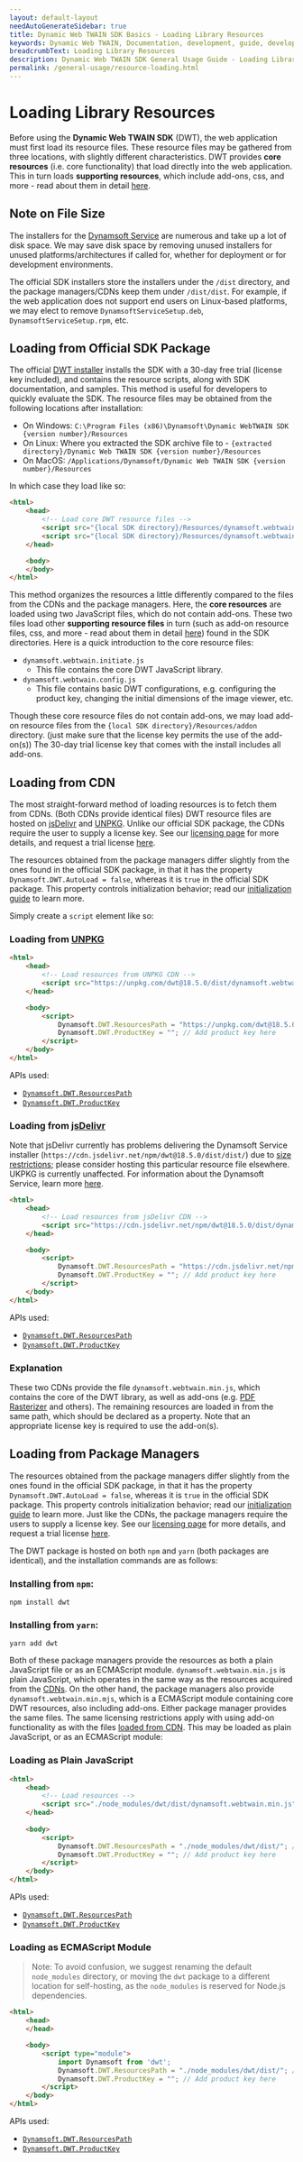 ```yaml
---
layout: default-layout
needAutoGenerateSidebar: true
title: Dynamic Web TWAIN SDK Basics - Loading Library Resources
keywords: Dynamic Web TWAIN, Documentation, development, guide, development guide, basic, basic guide, initializing DWT
breadcrumbText: Loading Library Resources
description: Dynamic Web TWAIN SDK General Usage Guide - Loading Library Resources
permalink: /general-usage/resource-loading.html
---
```


# Loading Library Resources

Before using the **Dynamic Web TWAIN SDK** (DWT), the web application must first load its resource files. These resource files may be gathered from three locations, with slightly different characteristics. DWT provides **core resources** (i.e. core functionality) that load directly into the web application. This in turn loads **supporting resources**, which include add-ons, css, and more - read about them in detail [here]({{site.faq}}what-are-the-resources-files.html).

## Note on File Size

The installers for the [Dynamsoft Service]({{site.extended-usage}}dynamsoft-service-configuration.html) are numerous and take up a lot of disk space. We may save disk space by removing unused installers for unused platforms/architectures if called for, whether for deployment or for development environments.

The official SDK installers store the installers under the `/dist` directory, and the package managers/CDNs keep them under `/dist/dist`. For example, if the web application does not support end users on Linux-based platforms, we may elect to remove `DynamsoftServiceSetup.deb`, `DynamsoftServiceSetup.rpm`, etc.

## Loading from Official SDK Package

The official [DWT installer](https://www.dynamsoft.com/web-twain/downloads) installs the SDK with a 30-day free trial (license key included), and contains the resource scripts, along with SDK documentation, and samples. This method is useful for developers to quickly evaluate the SDK. The resource files may be obtained from the following locations after installation:

- On Windows: `C:\Program Files (x86)\Dynamsoft\Dynamic WebTWAIN SDK {version number}/Resources`
- On Linux: Where you extracted the SDK archive file to - `{extracted directory}/Dynamic Web TWAIN SDK {version number}/Resources`
- On MacOS: `/Applications/Dynamsoft/Dynamic Web TWAIN SDK {version number}/Resources`

In which case they load like so:

```html
<html>
    <head>
        <!-- Load core DWT resource files -->
        <script src="{local SDK directory}/Resources/dynamsoft.webtwain.config.js"></script>
        <script src="{local SDK directory}/Resources/dynamsoft.webtwain.initiate.js"></script>
    </head>

    <body>
    </body>
</html>
```

This method organizes the resources a little differently compared to the files from the CDNs and the package managers. Here, the **core resources** are loaded using two JavaScript files, which do not contain add-ons. These two files load other **supporting resource files** in turn (such as add-on resource files, css, and more - read about them in detail [here]({{site.faq}}what-are-the-resources-files.html)) found in the SDK directories. Here is a quick introduction to the core resource files:

- `dynamsoft.webtwain.initiate.js`
  - This file contains the core DWT JavaScript library.
- `dynamsoft.webtwain.config.js`
  - This file contains basic DWT configurations, e.g. configuring the product key, changing the initial dimensions of the image viewer, etc.

Though these core resource files do not contain add-ons, we may load add-on resource files from the `{local SDK directory}/Resources/addon` directory. (just make sure that the license key permits the use of the add-on(s)) The 30-day trial license key that comes with the install includes all add-ons.

## Loading from CDN

The most straight-forward method of loading resources is to fetch them from CDNs. (Both CDNs provide identical files) DWT resource files are hosted on [jsDelivr](https://jsdelivr.com/) and [UNPKG](https://unpkg.com/). Unlike our official SDK package, the CDNs require the user to supply a license key. See our [licensing page]({{site.general-usage}}license.html) for more details, and request a trial license [here](https://www.dynamsoft.com/customer/license/trialLicense/?product=dwt).

The resources obtained from the package managers differ slightly from the ones found in the official SDK package, in that it has the property `Dynamsoft.DWT.AutoLoad = false`, whereas it is `true` in the official SDK package. This property controls initialization behavior; read our [initialization guide]({{site.extended-usage}}advanced-initialization.html) to learn more.

Simply create a `script` element like so:

### Loading from [UNPKG](https://unpkg.com/dwt@18.5.0/dist/dynamsoft.webtwain.min.js)

```html
<html>
    <head>
        <!-- Load resources from UNPKG CDN -->
        <script src="https://unpkg.com/dwt@18.5.0/dist/dynamsoft.webtwain.min.js"></script>
    </head>

    <body>
        <script>
            Dynamsoft.DWT.ResourcesPath = "https://unpkg.com/dwt@18.5.0/dist"; // Load supporting resources from here
            Dynamsoft.DWT.ProductKey = ""; // Add product key here
        </script>
    </body>
</html>
```

APIs used:

- [`Dynamsoft.DWT.ResourcesPath`]({{site.api}}Dynamsoft_WebTwainEnv.html#resourcespath)
- [`Dynamsoft.DWT.ProductKey`]({{site.api}}Dynamsoft_WebTwainEnv.html#productkey)

### Loading from [jsDelivr](https://cdn.jsdelivr.net/npm/dwt@18.5.0/dist/dynamsoft.webtwain.min.js)

Note that jsDelivr currently has problems delivering the Dynamsoft Service installer (`https://cdn.jsdelivr.net/npm/dwt@18.5.0/dist/dist/`) due to [size restrictions](https://www.jsdelivr.com/documentation#id-configuring-a-default-file-in-packagejson); please consider hosting this particular resource file elsewhere. UKPKG is currently unaffected. For information about the Dynamsoft Service, learn more [here]({{site.extended-usage}}dynamsoft-service-configuration.html).

```html
<html>
    <head>
        <!-- Load resources from jsDelivr CDN -->
        <script src="https://cdn.jsdelivr.net/npm/dwt@18.5.0/dist/dynamsoft.webtwain.min.js"></script>
    </head>

    <body>
        <script>
            Dynamsoft.DWT.ResourcesPath = "https://cdn.jsdelivr.net/npm/dwt@18.5.0/dist"; // Load supporting resources from here
            Dynamsoft.DWT.ProductKey = ""; // Add product key here
        </script>
    </body>
</html>
```

APIs used:

- [`Dynamsoft.DWT.ResourcesPath`]({{site.api}}Dynamsoft_WebTwainEnv.html#resourcespath)
- [`Dynamsoft.DWT.ProductKey`]({{site.api}}Dynamsoft_WebTwainEnv.html#productkey)

### Explanation

 These two CDNs provide the file `dynamsoft.webtwain.min.js`, which contains the core of the DWT library, as well as add-ons (e.g. [PDF Rasterizer](https://www.dynamsoft.com/web-twain/pdf-to-image-javascript/) and others). The remaining resources are loaded in from the same path, which should be declared as a property. Note that an appropriate license key is required to use the add-on(s). 

## Loading from Package Managers

The resources obtained from the package managers differ slightly from the ones found in the official SDK package, in that it has the property `Dynamsoft.DWT.AutoLoad = false`, whereas it is `true` in the official SDK package. This property controls initialization behavior; read our [initialization guide]({{site.extended-usage}}advanced-initialization.html) to learn more. Just like the CDNs, the package managers require the users to supply a license key. See our [licensing page]({{site.general-usage}}license.html) for more details, and request a trial license [here](https://www.dynamsoft.com/customer/license/trialLicense/?product=dwt).

The DWT package is hosted on both `npm` and `yarn` (both packages are identical), and the installation commands are as follows:

### Installing from `npm`:
```shell
npm install dwt
```

### Installing from `yarn`:
```shell
yarn add dwt
```

Both of these package managers provide the resources as both a plain JavaScript file or as an ECMAScript module. `dynamsoft.webtwain.min.js` is plain JavaScript, which operates in the same way as the resources acquired from the [CDNs](#loading-from-cdn). On the other hand, the package managers also provide `dynamsoft.webtwain.min.mjs`, which is a ECMAScript module containing core DWT resources, also including add-ons. Either package manager provides the same files. The same licensing restrictions apply with using add-on functionality as with the files [loaded from CDN](#loading-from-cdn). This may be loaded as plain JavaScript, or as an ECMAScript module:

### Loading as Plain JavaScript

```html
<html>
    <head>
        <!-- Load resources -->
        <script src="./node_modules/dwt/dist/dynamsoft.webtwain.min.js"></script>
    </head>
    
    <body>
        <script>
            Dynamsoft.DWT.ResourcesPath = "./node_modules/dwt/dist/"; // Load supporting resources from here
            Dynamsoft.DWT.ProductKey = ""; // Add product key here
        </script>
    </body>
</html>
```

APIs used:

- [`Dynamsoft.DWT.ResourcesPath`]({{site.api}}Dynamsoft_WebTwainEnv.html#resourcespath)
- [`Dynamsoft.DWT.ProductKey`]({{site.api}}Dynamsoft_WebTwainEnv.html#productkey)

### Loading as ECMAScript Module

> Note: To avoid confusion, we suggest renaming the default `node_modules` directory, or moving the `dwt` package to a different location for self-hosting, as the `node_modules` is reserved for Node.js dependencies.

```html
<html>
    <head>
    </head>

    <body>
        <script type="module">
            import Dynamsoft from 'dwt';
            Dynamsoft.DWT.ResourcesPath = "./node_modules/dwt/dist/"; // Load supporting resources from here
            Dynamsoft.DWT.ProductKey = ""; // Add product key here
        </script>
    </body>
</html>
```

APIs used:

- [`Dynamsoft.DWT.ResourcesPath`]({{site.api}}Dynamsoft_WebTwainEnv.html#resourcespath)
- [`Dynamsoft.DWT.ProductKey`]({{site.api}}Dynamsoft_WebTwainEnv.html#productkey)